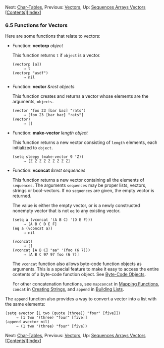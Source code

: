 <!-- This is the GNU Emacs Lisp Reference Manual
corresponding to Emacs version 27.2.

Copyright (C) 1990-1996, 1998-2021 Free Software Foundation,
Inc.

Permission is granted to copy, distribute and/or modify this document
under the terms of the GNU Free Documentation License, Version 1.3 or
any later version published by the Free Software Foundation; with the
Invariant Sections being "GNU General Public License," with the
Front-Cover Texts being "A GNU Manual," and with the Back-Cover
Texts as in (a) below.  A copy of the license is included in the
section entitled "GNU Free Documentation License."

(a) The FSF's Back-Cover Text is: "You have the freedom to copy and
modify this GNU manual.  Buying copies from the FSF supports it in
developing GNU and promoting software freedom." -->

<!-- Created by GNU Texinfo 6.7, http://www.gnu.org/software/texinfo/ -->

Next: [Char-Tables](Char_002dTables.html), Previous: [Vectors](Vectors.html), Up: [Sequences Arrays Vectors](Sequences-Arrays-Vectors.html)   \[[Contents](index.html#SEC_Contents "Table of contents")]\[[Index](Index.html "Index")]

### 6.5 Functions for Vectors

Here are some functions that relate to vectors:

*   Function: **vectorp** *object*

    This function returns `t` if `object` is a vector.

        (vectorp [a])
             ⇒ t
        (vectorp "asdf")
             ⇒ nil

<!---->

*   Function: **vector** *\&rest objects*

    This function creates and returns a vector whose elements are the arguments, `objects`.

        (vector 'foo 23 [bar baz] "rats")
             ⇒ [foo 23 [bar baz] "rats"]
        (vector)
             ⇒ []

<!---->

*   Function: **make-vector** *length object*

    This function returns a new vector consisting of `length` elements, each initialized to `object`.

        (setq sleepy (make-vector 9 'Z))
             ⇒ [Z Z Z Z Z Z Z Z Z]

<!---->

*   Function: **vconcat** *\&rest sequences*

    This function returns a new vector containing all the elements of `sequences`. The arguments `sequences` may be proper lists, vectors, strings or bool-vectors. If no `sequences` are given, the empty vector is returned.

    The value is either the empty vector, or is a newly constructed nonempty vector that is not `eq` to any existing vector.

        (setq a (vconcat '(A B C) '(D E F)))
             ⇒ [A B C D E F]
        (eq a (vconcat a))
             ⇒ nil

    <!---->

        (vconcat)
             ⇒ []
        (vconcat [A B C] "aa" '(foo (6 7)))
             ⇒ [A B C 97 97 foo (6 7)]

    The `vconcat` function also allows byte-code function objects as arguments. This is a special feature to make it easy to access the entire contents of a byte-code function object. See [Byte-Code Objects](Byte_002dCode-Objects.html).

    For other concatenation functions, see `mapconcat` in [Mapping Functions](Mapping-Functions.html), `concat` in [Creating Strings](Creating-Strings.html), and `append` in [Building Lists](Building-Lists.html).

The `append` function also provides a way to convert a vector into a list with the same elements:

    (setq avector [1 two (quote (three)) "four" [five]])
         ⇒ [1 two '(three) "four" [five]]
    (append avector nil)
         ⇒ (1 two '(three) "four" [five])

Next: [Char-Tables](Char_002dTables.html), Previous: [Vectors](Vectors.html), Up: [Sequences Arrays Vectors](Sequences-Arrays-Vectors.html)   \[[Contents](index.html#SEC_Contents "Table of contents")]\[[Index](Index.html "Index")]
